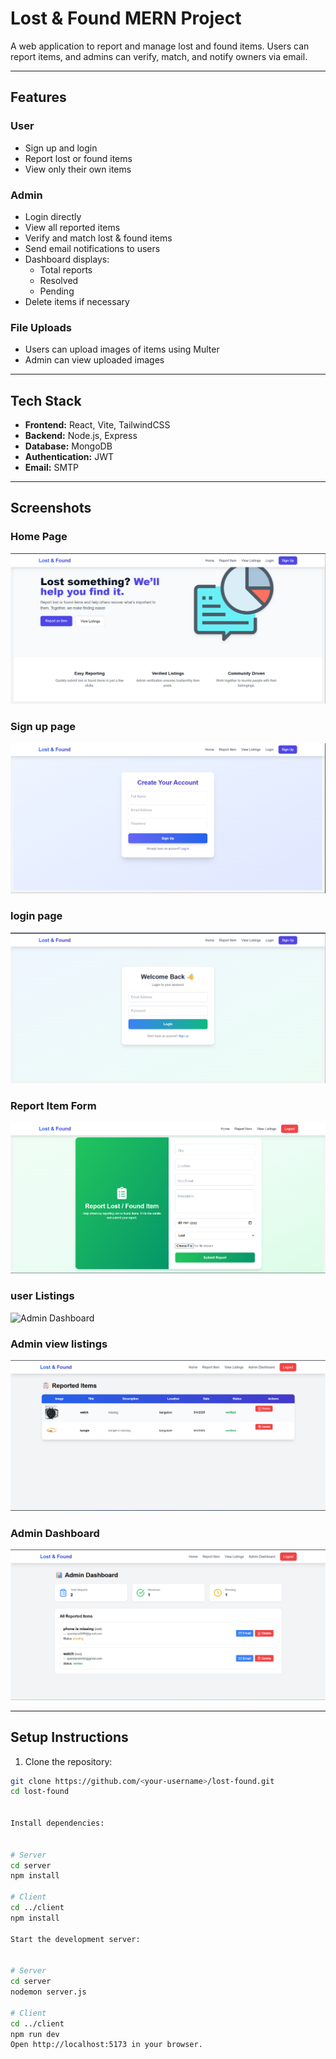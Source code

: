 # Lost & Found MERN Project

A web application to report and manage lost and found items. Users can report items, and admins can verify, match, and notify owners via email.  

---

## Features

### User
- Sign up and login
- Report lost or found items
- View only their own items

### Admin
- Login directly
- View all reported items
- Verify and match lost & found items
- Send email notifications to users
- Dashboard displays:
  - Total reports
  - Resolved
  - Pending
- Delete items if necessary

### File Uploads
- Users can upload images of items using Multer
- Admin can view uploaded images

---

## Tech Stack
- **Frontend:** React, Vite, TailwindCSS  
- **Backend:** Node.js, Express  
- **Database:** MongoDB  
- **Authentication:** JWT  
- **Email:** SMTP  

---

## Screenshots

### Home Page
![Home Page](screenshots/homepage.png)

### Sign up page
![Report Form](screenshots/signup.png)

### login page
![Admin Dashboard](screenshots/login.png)

### Report Item Form
![Admin Dashboard](screenshots/ReportItem.png)


### user Listings
![Admin Dashboard](screenshots/user_viewlistings.png)


### Admin view listings
![Admin Viewlistings](screenshots/Admin_ViewListings.png)

### Admin Dashboard
![Admin Dashboard](screenshots/Admin_Dasboard.png)

---

## Setup Instructions

1. Clone the repository:
```bash
git clone https://github.com/<your-username>/lost-found.git
cd lost-found


Install dependencies:


# Server
cd server
npm install

# Client
cd ../client
npm install

Start the development server:


# Server
cd server
nodemon server.js

# Client
cd ../client
npm run dev
Open http://localhost:5173 in your browser.